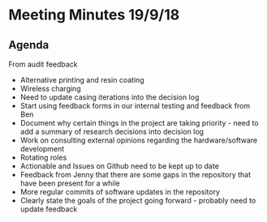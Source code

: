 # Meeting Minutes 19/9/18

## Agenda
From audit feedback
* Alternative printing and resin coating
* Wireless charging
* Need to update casing iterations into the decision log
* Start using feedback forms in our internal testing and feedback from Ben
* Document why certain things in the project are taking priority - need to add a summary of research decisions into decision log
* Work on consulting external opinions regarding the hardware/software development
* Rotating roles
* Actionable and Issues on Github need to be kept up to date
* Feedback from Jenny that there are some gaps in the repository that have been present for a while
* More regular commits of software updates in the repository
* Clearly state the goals of the project going forward - probably need to update feedback

